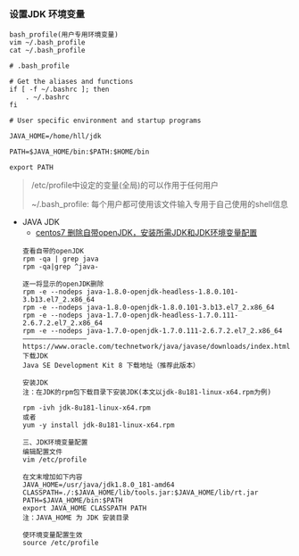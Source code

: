 ### 设置JDK 环境变量
```
bash_profile(用户专用环境变量)
vim ~/.bash_profile
cat ~/.bash_profile

# .bash_profile

# Get the aliases and functions
if [ -f ~/.bashrc ]; then
	. ~/.bashrc
fi

# User specific environment and startup programs

JAVA_HOME=/home/hll/jdk

PATH=$JAVA_HOME/bin:$PATH:$HOME/bin

export PATH
```
> /etc/profile中设定的变量(全局)的可以作用于任何用户
>
> ~/.bash_profile: 每个用户都可使用该文件输入专用于自己使用的shell信息


- JAVA JDK 
    - [centos7 删除自带openJDK，安装所需JDK和JDK环境变量配置](https://blog.csdn.net/weixin_43081559/article/details/82381077)
    ```
    查看自带的openJDK
    rpm -qa | grep java
    rpm -qa|grep ^java-
  
    逐一将显示的openJDK删除
    rpm -e --nodeps java-1.8.0-openjdk-headless-1.8.0.101-3.b13.el7_2.x86_64
    rpm -e --nodeps java-1.8.0-openjdk-1.8.0.101-3.b13.el7_2.x86_64
    rpm -e --nodeps java-1.7.0-openjdk-headless-1.7.0.111-2.6.7.2.el7_2.x86_64
    rpm -e --nodeps java-1.7.0-openjdk-1.7.0.111-2.6.7.2.el7_2.x86_64
    ————————————————
    https://www.oracle.com/technetwork/java/javase/downloads/index.html
    下载JDK
    Java SE Development Kit 8 下载地址（推荐此版本）
    
    安装JDK
    注：在JDK的rpm包下载目录下安装JDK(本文以jdk-8u181-linux-x64.rpm为例)
    
    rpm -ivh jdk-8u181-linux-x64.rpm
    或者
    yum -y install jdk-8u181-linux-x64.rpm
    
    三、JDK环境变量配置
    编辑配置文件
    vim /etc/profile
    
    在文末增加如下内容
    JAVA_HOME=/usr/java/jdk1.8.0_181-amd64
    CLASSPATH=./:$JAVA_HOME/lib/tools.jar:$JAVA_HOME/lib/rt.jar
    PATH=$JAVA_HOME/bin:$PATH
    export JAVA_HOME CLASSPATH PATH
    注：JAVA_HOME 为 JDK 安装目录
    
    使环境变量配置生效
    source /etc/profile
    ```